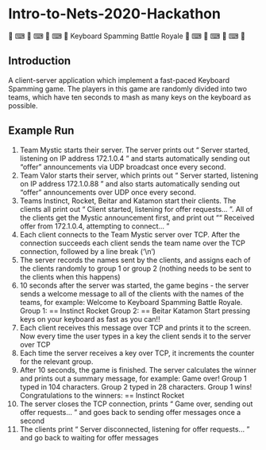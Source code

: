 # Intro-to-Nets-2020-Hackathon
  👑 ⌨ 👑 ⌨ 👑 ⌨ 👑 Keyboard Spamming Battle Royale 👑 ⌨ 👑 ⌨ 👑 ⌨ 👑

Introduction
-------------
A client-server application which implement a fast-paced Keyboard Spamming game. 
The players in this game are randomly divided into two teams, which have ten seconds to mash as many keys on the keyboard as possible.

Example Run
-------------
1.	Team Mystic starts their server. The server prints out “ Server started,
listening on IP address 172.1.0.4 ” and starts automatically sending out
“offer” announcements via UDP broadcast once every second.
2.	Team Valor starts their server, which prints out “ Server started, listening on
IP address 172.1.0.88 ” and also starts automatically sending out “offer”
announcements over UDP once every second.
3.	Teams Instinct, Rocket, Beitar and Katamon start their clients. The clients all print out
“ Client started, listening for offer requests... ”. All of the clients get
the Mystic announcement first, and print out ““ Received offer from 172.1.0.4,
attempting to connect... ”
4.	Each client connects to the Team Mystic server over TCP. After the connection
succeeds each client sends the team name over the TCP connection, followed by a line
break (‘\n’)
5.	The server records the names sent by the clients, and assigns each of the clients
randomly to group 1 or group 2 (nothing needs to be sent to the clients when this
happens)
6.	10 seconds after the server was started, the game begins - the server sends a welcome
message to all of the clients with the names of the teams, for example:
Welcome to Keyboard Spamming Battle Royale.
Group 1:
==
Instinct
Rocket
Group 2:
==
Beitar
Katamon
Start pressing keys on your keyboard as fast as you can!!
7.	Each client receives this message over TCP and prints it to the screen. Now every time
the user types in a key the client sends it to the server over TCP
8.	Each time the server receives a key over TCP, it increments the counter for the relevant
group.
9.	After 10 seconds, the game is finished. The server calculates the winner and prints out a
summary message, for example:
Game over!
Group 1 typed in 104 characters. Group 2 typed in 28 characters.
Group 1 wins!
Congratulations to the winners:
==
Instinct
Rocket
10.	The server closes the TCP connection, prints “ Game over, sending out offer
requests... ” and goes back to sending offer messages once a second
11.	The clients print “ Server disconnected, listening for offer
requests... ” and go back to waiting for offer messages
